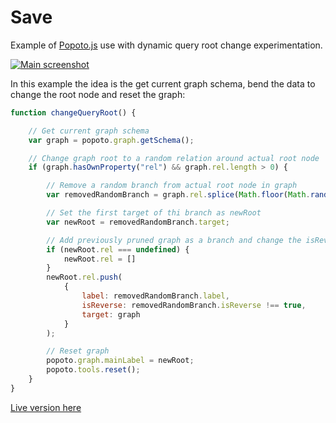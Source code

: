 # Save

Example of [Popoto.js](https://github.com/Nhogs/popoto) use with dynamic query root change experimentation.

[![Main screenshot](https://nhogs.github.io/popoto-examples/change-query-root/screen/main.png "Main screenshot")](https://nhogs.github.io/popoto-examples/change-query-root/index.html)

In this example the idea is the get current graph schema, bend the data to change the root node and reset the graph: 

```javascript
function changeQueryRoot() {

    // Get current graph schema
    var graph = popoto.graph.getSchema();

    // Change graph root to a random relation around actual root node
    if (graph.hasOwnProperty("rel") && graph.rel.length > 0) {

        // Remove a random branch from actual root node in graph
        var removedRandomBranch = graph.rel.splice(Math.floor(Math.random() * graph.rel.length), 1)[0];

        // Set the first target of thi branch as newRoot
        var newRoot = removedRandomBranch.target;

        // Add previously pruned graph as a branch and change the isReverse property if crossed in reverse order
        if (newRoot.rel === undefined) {
            newRoot.rel = []
        }
        newRoot.rel.push(
            {
                label: removedRandomBranch.label,
                isReverse: removedRandomBranch.isReverse !== true,
                target: graph
            }
        );

        // Reset graph
        popoto.graph.mainLabel = newRoot;
        popoto.tools.reset();
    }
}
```

[Live version here](https://nhogs.github.io/popoto-examples/change-query-root/index.html)
